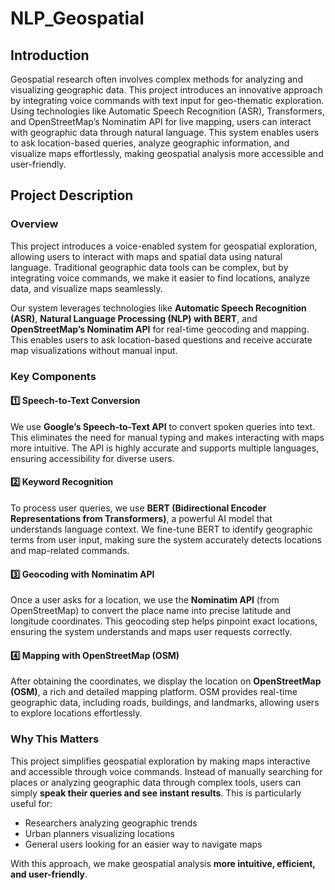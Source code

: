 # NLP_Geospatial

## Introduction

Geospatial research often involves complex methods for analyzing and visualizing geographic data. This project introduces an innovative approach by integrating voice commands with text input for geo-thematic exploration. Using technologies like Automatic Speech Recognition (ASR), Transformers, and OpenStreetMap’s Nominatim API for live mapping, users can interact with geographic data through natural language. This system enables users to ask location-based queries, analyze geographic information, and visualize maps effortlessly, making geospatial analysis more accessible and user-friendly.

## Project Description

### Overview  
This project introduces a voice-enabled system for geospatial exploration, allowing users to interact with maps and spatial data using natural language. Traditional geographic data tools can be complex, but by integrating voice commands, we make it easier to find locations, analyze data, and visualize maps seamlessly.  

Our system leverages technologies like **Automatic Speech Recognition (ASR)**, **Natural Language Processing (NLP) with BERT**, and **OpenStreetMap’s Nominatim API** for real-time geocoding and mapping. This enables users to ask location-based questions and receive accurate map visualizations without manual input.

### Key Components  

#### 1️⃣ Speech-to-Text Conversion  
We use **Google’s Speech-to-Text API** to convert spoken queries into text. This eliminates the need for manual typing and makes interacting with maps more intuitive. The API is highly accurate and supports multiple languages, ensuring accessibility for diverse users.  

#### 2️⃣ Keyword Recognition  
To process user queries, we use **BERT (Bidirectional Encoder Representations from Transformers)**, a powerful AI model that understands language context. We fine-tune BERT to identify geographic terms from user input, making sure the system accurately detects locations and map-related commands.  

#### 3️⃣ Geocoding with Nominatim API  
Once a user asks for a location, we use the **Nominatim API** (from OpenStreetMap) to convert the place name into precise latitude and longitude coordinates. This geocoding step helps pinpoint exact locations, ensuring the system understands and maps user requests correctly.  

#### 4️⃣ Mapping with OpenStreetMap (OSM)  
After obtaining the coordinates, we display the location on **OpenStreetMap (OSM)**, a rich and detailed mapping platform. OSM provides real-time geographic data, including roads, buildings, and landmarks, allowing users to explore locations effortlessly.  

### Why This Matters  
This project simplifies geospatial exploration by making maps interactive and accessible through voice commands. Instead of manually searching for places or analyzing geographic data through complex tools, users can simply **speak their queries and see instant results**. This is particularly useful for:  
- Researchers analyzing geographic trends  
- Urban planners visualizing locations  
- General users looking for an easier way to navigate maps  

With this approach, we make geospatial analysis **more intuitive, efficient, and user-friendly**.  
